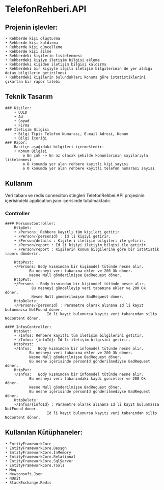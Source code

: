 # TelefonRehberi.API

## Projenin işlevler: <br/>
	• Rehberde kişi oluşturma
	• Rehberde kişi kaldırma 
	• Rehberde kişi güncelleme
	• Rehberde kişi silme 
	• Rehberdeki kişilerin listelenmesi 
	• Rehberdeki kişiye iletişim bilgisi ekleme 
	• Rehberdeki kişiden iletişim bilgisi kaldırma 
	• Rehberdeki bir kişiyle ilgili iletişim bilgilerinin de yer aldığı detay bilgilerin getirilmesi 
	• Rehberdeki kişilerin bulundukları konuma göre istatistiklerini çıkartan bir rapor talebi
## Teknik Tasarım <br/>
	### Kişiler: 
		• UUID 
		• Ad 
		• Soyad 
		• Firma
	### İletişim Bilgisi 
		• Bilgi Tipi: Telefon Numarası, E-mail Adresi, Konum 
		• Bilgi İçeriği 
	### Rapor: 
 		Basitçe aşağıdaki bilgileri içermektedir:
		• Konum Bilgisi 
			o En çok -> En az olacak şekilde konumlarının sayılarıyla listelenmesi 
			o O konumda yer alan rehbere kayıtlı kişi sayısı 
			o O konumda yer alan rehbere kayıtlı telefon numarası sayısı

## Kullanım 
	
Veri tabanı ve redis conneciton stingleri TelefonRehbei.API projesinin içerisindeki application.json içerisinde tutulmaktadır.

### Controller 
	#### PersonsController:
		HttpGet:
		• /Persons: Rehbere kayıtlı tüm kişileri getitir
		• /Person/{personId} : İd li kişiyi getirir.
		• /Person/details : Kişileri iletişim bilgileri ile getirir.
		• /Person/report : Id li kişiyi iletişim bilgisi ile getirir.
		• /Person/report : Kişilerin konum bilgilerine göre bir istatistik raporu dönderir.

		HttpPost: 
		•/Persons: Body kısmından bir kişimodel tütünde nesne alır. 
			   Bu nesneyi veri tabanına ekler ve 200 Ok döner. 
			   Nesne Null gönderilmişse BadRequest döner. 
		HttpPut: 
		•/Persons : Body kısmından bir kişimodel tütünde nesne alır. 
			    Bu nesneyi güncelleyip veri tabanına ekler ve 200 Ok döner. 
			    Nesne Null gönderilmişse BadRequest döner. 
		HttpDelete: 
		•/Persons/{personId} : Parametre olarak alınana ıd li kayıt bulunmazsa NotFound döner. 
				       Id li kayıt bulunursa kayıtı veri tabanından silip NoContent döner. 

	#### InfosController: 
		HttpGet: 
		• /Infos: Rehbere kayıtlı tüm iletişim bilgilerini getitir. 
		• /Infos: {infoId}: İd li iletişim bilgisini getirir. 
		HttpPost: 
		•/Infos:   Body kısmından bir infomodel tütünde nesne alır. 
			   Bu nesneyi veri tabanına ekler ve 200 Ok döner. 
			   Nesne Null gönderilmişse BadRequest döner. 
			   Bu nesne içerisinde personId gönderilmediyse BadRequest döner. 
		HttpPut: 
		•/Infos:   Body kısmından bir infomodel tütünde nesne alır. 
			   Bu nesneyi veri tabanındaki kaydı günceller ve 200 Ok döner. 
			   Nesne Null gönderilmişse BadRequest döner. 
			   Bu nesne içerisinde personId gönderilmediyse BadRequest döner. 
		HttpDelete: 
		•/Infos/{infoId} : Parametre olarak alınana ıd li kayıt bulunmazsa NotFound döner. 
				       Id li kayıt bulunursa kayıtı veri tabanından silip NoContent döner. 
## Kullanılan Kütüphaneler: <br/>
	• EntityFrameworkCore 
	• EntityFrameworkCore.Desşgn 
	• EntityFrameworkCore.InMemory 
	• EntityFrameworkCore.Relational 
	• EntityFrameworkCore.SqlServer 
	• EntityFrameworkCore.Tools 
	• Moq 
	• Newtonsoft.Json 
	• NUnit 
	• StackExchange.Redis 

	
	
